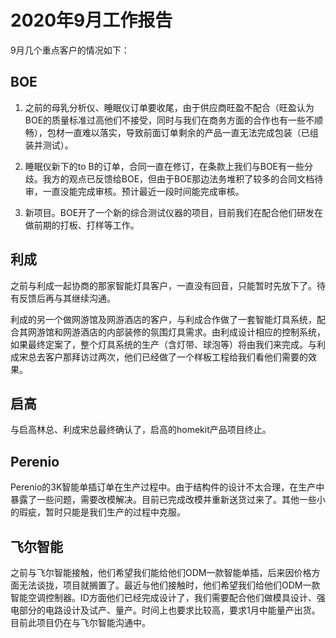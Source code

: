 # 2020年9月工作报告

9月几个重点客户的情况如下：

## BOE

1. 之前的母乳分析仪、睡眠仪订单要收尾，由于供应商旺盈不配合（旺盈认为BOE的质量标准过高他们不接受，同时与我们在商务方面的合作也有一些不顺畅），包材一直难以落实，导致前面订单剩余的产品一直无法完成包装（已组装并测试）。

2. 睡眠仪新下的to B的订单，合同一直在修订，在条款上我们与BOE有一些分歧。我方的观点已反馈给BOE，但由于BOE那边法务堆积了较多的合同文档待审，一直没能完成审核。预计最近一段时间能完成审核。

3. 新项目。BOE开了一个新的综合测试仪器的项目，目前我们在配合他们研发在做前期的打板、打样等工作。

## 利成

之前与利成一起协商的那家智能灯具客户，一直没有回音，只能暂时先放下了。待有反馈后再与其继续沟通。

利成的另一个做网游馆及网游酒店的客户，与利成合作做了一套智能灯具系统，配合其网游馆和网游酒店的内部装修的氛围灯具需求。由利成设计相应的控制系统，如果最终定案了，整个灯具系统的生产（含灯带、球泡等）将由我们来完成。与利成宋总去客户那拜访过两次，他们已经做了一个样板工程给我们看他们需要的效果。

## 启高

与启高林总、利成宋总最终确认了，启高的homekit产品项目终止。

## Perenio

Perenio的3K智能单插订单在生产过程中。由于结构件的设计不太合理，在生产中暴露了一些问题，需要改模解决。目前已完成改模并重新送货过来了。其他一些小的瑕疵，暂时只能是我们生产的过程中克服。

## 飞尔智能

之前与飞尔智能接触，他们希望我们能给他们ODM一款智能单插，后来因价格方面无法谈拢，项目就搁置了。最近与他们接触时，他们希望我们给他们ODM一款智能空调控制器。ID方面他们已经完成设计了，我们需要配合他们做模具设计、强电部分的电路设计及试产、量产。时间上也要求比较高，要求1月中能量产出货。目前此项目仍在与飞尔智能沟通中。
